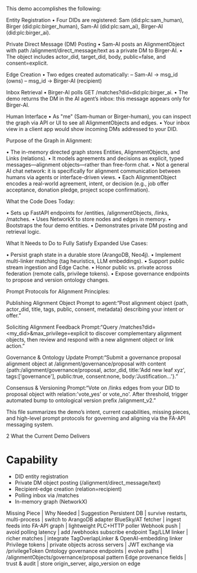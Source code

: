 This demo accomplishes the following:

Entity Registration
• Four DIDs are registered: Sam (did:plc:sam_human), Birger (did:plc:birger_human), Sam-AI (did:plc:sam_ai), Birger-AI (did:plc:birger_ai).

Private Direct Message (DM) Posting
• Sam-AI posts an AlignmentObject with path /alignment/direct_message/text as a private DM to Birger-AI.
• The object includes actor_did, target_did, body, public=false, and consent=explicit.

Edge Creation
• Two edges created automatically:
– Sam-AI → msg_id (owns)
– msg_id → Birger-AI (recipient)

Inbox Retrieval
• Birger-AI polls GET /matches?did=did:plc:birger_ai.
• The demo returns the DM in the AI agent’s inbox: this message appears only for Birger-AI.

Human Interface
• As "me" (Sam-human or Birger-human), you can inspect the graph via API or UI to see all AlignmentObjects and edges.
• Your inbox view in a client app would show incoming DMs addressed to your DID.

Purpose of the Graph in Alignment:

• The in-memory directed graph stores Entities, AlignmentObjects, and Links (relations).
• It models agreements and decisions as explicit, typed messages—alignment objects—rather than free-form chat.
• Not a general AI chat network: it is specifically for alignment communication between humans via agents or interface-driven views.
• Each AlignmentObject encodes a real-world agreement, intent, or decision (e.g., job offer acceptance, donation pledge, project scope confirmation).

What the Code Does Today:

• Sets up FastAPI endpoints for /entities, /alignmentObjects, /links, /matches.
• Uses NetworkX to store nodes and edges in memory.
• Bootstraps the four demo entities.
• Demonstrates private DM posting and retrieval logic.

What It Needs to Do to Fully Satisfy Expanded Use Cases:

• Persist graph state in a durable store (ArangoDB, Neo4j).
• Implement multi-linker matching (tag heuristics, LLM embeddings).
• Support public stream ingestion and Edge Cache.
• Honor public vs. private across federation (remote calls, privilege tokens).
• Expose governance endpoints to propose and version ontology changes.

Prompt Protocols for Alignment Principles:

Publishing Alignment Object
Prompt to agent:“Post alignment object {path, actor_did, title, tags, public, consent, metadata} describing your intent or offer.”

Soliciting Alignment Feedback
Prompt:“Query /matches?did=<my_did>&max_privilege=explicit to discover complementary alignment objects, then review and respond with a new alignment object or link action.”

Governance & Ontology Update
Prompt:“Submit a governance proposal alignment object at /alignment/governance/proposal with content {path:/alignment/governance/proposal, actor_did, title:'Add new leaf xyz', tags:['governance'], public:true, consent:none, body:'Justification...'}.”

Consensus & Versioning
Prompt:“Vote on /links edges from your DID to proposal object with relation:'vote_yes' or vote_no'. After threshold, trigger automated bump to ontological version prefix /alignment_v2.”

This file summarizes the demo’s intent, current capabilities, missing pieces, and high-level prompt protocols for governing and aligning via the FA-API messaging system.


2 What the Current Demo Delivers

# Capability	
- DID entity registration	
- Private DM object posting (/alignment/direct_message/text)	
- Recipient-edge creation (relation=recipient)	
- Polling inbox via /matches	
- In-memory graph (NetworkX)

Missing Piece | Why Needed | Suggestion
Persistent DB | survive restarts, multi-process | switch to ArangoDB adapter
BlueSky/AT fetcher | ingest feeds into FA-API graph | lightweight PLC+HTTP poller
Webhook push | avoid polling latency | add /webhooks subscribe endpoint
Tag/LLM linker | richer matches | integrate TagOverlapLinker & OpenAI-embedding linker
Privilege tokens | private objects across servers | JWT exchange via /privilegeToken
Ontology governance endpoints | evolve paths | /alignmentObjects/governance/proposal pattern
Edge provenance fields | trust & audit | store origin_server, algo_version on edge